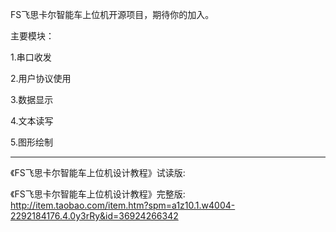 FS飞思卡尔智能车上位机开源项目，期待你的加入。

主要模块：

1.串口收发

2.用户协议使用

3.数据显示

4.文本读写

5.图形绘制


------

《FS飞思卡尔智能车上位机设计教程》试读版:

《FS飞思卡尔智能车上位机设计教程》完整版: http://item.taobao.com/item.htm?spm=a1z10.1.w4004-2292184176.4.0y3rRy&id=36924266342
